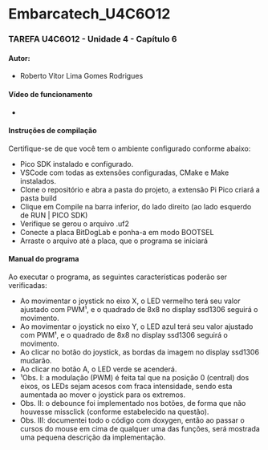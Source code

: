 # Embarcatech_U4C6O12  
### TAREFA U4C6O12 - Unidade 4 - Capítulo 6
#### Autor:
* Roberto Vítor Lima Gomes Rodrigues

#### Vídeo de funcionamento
* 

#### Instruções de compilação
Certifique-se de que você tem o ambiente configurado conforme abaixo:
* Pico SDK instalado e configurado.
* VSCode com todas as extensões configuradas, CMake e Make instalados.
* Clone o repositório e abra a pasta do projeto, a extensão Pi Pico criará a pasta build
* Clique em Compile na barra inferior, do lado direito (ao lado esquerdo de RUN | PICO SDK)
* Verifique se gerou o arquivo .uf2
* Conecte a placa BitDogLab e ponha-a em modo BOOTSEL
* Arraste o arquivo até a placa, que o programa se iniciará

#### Manual do programa
Ao executar o programa, as seguintes características poderão ser verificadas:
* Ao movimentar o joystick no eixo X, o LED vermelho terá seu valor ajustado com PWM¹, e o quadrado de 8x8 no display ssd1306 seguirá o movimento.
* Ao movimentar o joystick no eixo Y, o LED azul terá seu valor ajustado com PWM¹, e o quadrado de 8x8 no display ssd1306 seguirá o movimento.
* Ao clicar no botão do joystick, as bordas da imagem no display ssd1306 mudarão.
* Ao clicar no botão A, o LED verde se acenderá.
* ¹Obs. I: a modulação (PWM) é feita tal que na posição 0 (central) dos eixos, os LEDs sejam acesos com fraca intensidade, sendo esta aumentada ao mover o joystick para os extremos.
* Obs. II: o debounce foi implementado nos botões, de forma que não houvesse missclick (conforme estabelecido na questão).
* Obs. III: documentei todo o código com doxygen, então ao passar o cursos do mouse em cima de qualquer uma das funções, será mostrada uma pequena descrição da implementação.
